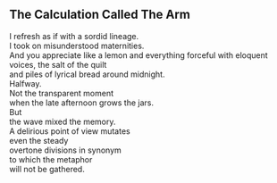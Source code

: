 The Calculation Called The Arm
------------------------------
I refresh as if with a sordid lineage.  
I took on misunderstood maternities.  
And you appreciate like a lemon and everything forceful with eloquent voices, the salt of the quilt  
and piles of lyrical bread around midnight.  
Halfway.  
Not the transparent moment  
when the late afternoon grows the jars.  
But  
the wave mixed the memory.  
A delirious point of view mutates  
even the steady  
overtone divisions in synonym  
to which the metaphor  
will not be gathered.  
